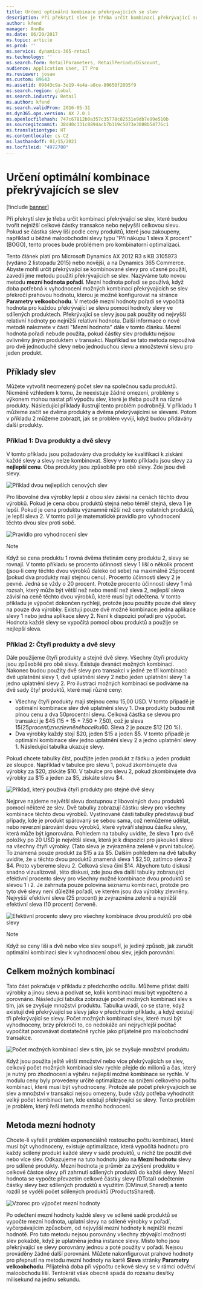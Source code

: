 ```yaml
---
title: Určení optimální kombinace překrývajících se slev
description: Při překrytí slev je třeba určit kombinaci překrývající se slev, které budou tvořit nejnižší celkové částky transakce nebo nejvyšší celkovou slevu. Pokud se částka slevy liší podle ceny produktů, které jsou zakoupeny, například u běžné maloobchodní slevy typu Při nákupu 1 sleva X procent (BOGO), tento proces bude problémem pro kombinatorní optimalizaci.
author: kfend
manager: AnnBe
ms.date: 06/20/2017
ms.topic: article
ms.prod: ''
ms.service: dynamics-365-retail
ms.technology: ''
ms.search.form: RetailParameters, RetailPeriodicDiscount,
audience: Application User, IT Pro
ms.reviewer: josaw
ms.custom: 89643
ms.assetid: 09843c9a-3e19-4e4a-a8ce-80650f2095f9
ms.search.region: global
ms.search.industry: Retail
ms.author: kfend
ms.search.validFrom: 2016-05-31
ms.dyn365.ops.version: AX 7.0.1
ms.openlocfilehash: 747c67812b0a357c35778c82531e9db7e99e510b
ms.sourcegitcommit: 38d40c331c8894acb7b119c5073e3088b54776c1
ms.translationtype: HT
ms.contentlocale: cs-CZ
ms.lasthandoff: 01/15/2021
ms.locfileid: "4972700"
---
```

# <a name="determine-the-optimal-combination-of-overlapping-discounts"></a>Určení optimální kombinace překrývajících se slev

[!include [banner](includes/banner.md)]

Při překrytí slev je třeba určit kombinaci překrývající se slev, které budou tvořit nejnižší celkové částky transakce nebo nejvyšší celkovou slevu. Pokud se částka slevy liší podle ceny produktů, které jsou zakoupeny, například u běžné maloobchodní slevy typu "Při nákupu 1 sleva X procent" (BOGO), tento proces bude problémem pro kombinatorní optimalizaci.

Tento článek platí pro Microsoft Dynamics AX 2012 R3 s KB 3105973 (vydáno 2 listopadu 2015) nebo novější, a na Dynamics 365 Commerce. Abyste mohli určit překrývající se kombinované slevy pro včasné použití, zavedli jme metodu použití překrývajících se slev. Nazýváme tuto novou metodu **mezní hodnota pořadí**. Mezní hodnota pořadí se používá, když doba potřebná k vyhodnocení možných kombinací překrývajících se slev překročí prahovou hodnotu, kterou je možné konfigurovat na stránce **Parametry velkoobchodu**. V metodě mezní hodnoty pořadí se vypočítá hodnota pro každou překrývající se slevu pomocí hodnoty slevy ve sdílených produktech. Překrývající se slevy jsou pak použity od nejvyšší relativní hodnoty po nejnižší relativní hodnotu. Další informace o nové metodě naleznete v části "Mezní hodnota" dále v tomto článku. Mezní hodnota pořadí nebude použita, pokud částky slev produktu nejsou ovlivněny jiným produktem v transakci. Například se tato metoda nepoužívá pro dvě jednoduché slevy nebo jednoduchou slevu a množstevní slevu pro jeden produkt.

## <a name="discount-examples"></a>Příklady slev

Můžete vytvořit neomezený počet slev na společnou sadu produktů. Nicméně vzhledem k tomu, že neexistuje žádné omezení, problémy s výkonem mohou nastat při výpočtu slev, které je třeba použít na různé produkty. Následující příklady ilustrují tento problém podrobněji. V příkladu 1 můžeme začít se dvěma produkty a dvěma překrývajícími se slevami. Potom v příkladu 2 můžeme zobrazit, jak se problém vyvíjí, když budou přidávány další produkty.

### <a name="example-1-two-products-and-two-discounts"></a>Příklad 1: Dva produkty a dvě slevy

V tomto příkladu jsou požadovány dva produkty ke kvalifikaci k získání každé slevy a slevy nelze kombinovat. Slevy v tomto příkladu jsou slevy za **nejlepší cenu**. Oba produkty jsou způsobilé pro obě slevy. Zde jsou dvě slevy.

![Příklad dvou nejlepších cenových slev](./media/overlapping-discount-combo-01.jpg)

Pro libovolné dva výrobky lepší z obou slev závisí na cenách těchto dvou výrobků. Pokud je cena obou produktů stejná nebo téměř stejná, sleva 1 je lepší. Pokud je cena produktu významně nižší než ceny ostatních produktů, je lepší sleva 2. V tomto poli je matematické pravidlo pro vyhodnocení těchto dvou slev proti sobě.

![Pravidlo pro vyhodnocení slev](./media/overlapping-discount-combo-02.jpg)

> [!NOTE]
> Když se cena produktu 1 rovná dvěma třetinám ceny produktu 2, slevy se rovnají. V tomto příkladu se procento účinnosti slevy 1 liší o několik procent (jsou-li ceny těchto dvou výrobků daleko od sebe) na maximálně 25procent (pokud dva produkty mají stejnou cenu). Procento účinnosti slevy 2 je pevné. Jedná se vždy o 20 procent. Protože procento účinnosti slevy 1 má rozsah, který může být větší než nebo menší než sleva 2, nejlepší sleva závisí na ceně těchto dvou výrobků, které musí být odečtena. V tomto příkladu je výpočet dokončen rychleji, protože jsou použity pouze dvě slevy na pouze dva výrobky. Existují pouze dvě možné kombinace: jedna aplikace slevy 1 nebo jedna aplikace slevy 2. Není k dispozici pořadí pro výpočet. Hodnota každé slevy se vypočítá pomocí obou produktů a použije se nejlepší sleva.

### <a name="example-2-four-products-and-two-discounts"></a>Příklad 2: Čtyři produkty a dvě slevy

Dále použijeme čtyři produkty a stejné dvě slevy. Všechny čtyři produkty jsou způsobilé pro obě slevy. Existuje dvanáct možných kombinací. Nakonec budou použity dvě slevy pro transakci v jedné ze tří kombinací: dvě uplatnění slevy 1, dvě uplatnění slevy 2 nebo jeden uplatnění slevy 1 a jedno uplatnění slevy 2. Pro ilustraci možných kombinací se podíváme na dvě sady čtyř produktů, které mají různé ceny:

- Všechny čtyři produkty mají stejnou cenu 15,00 USD. V tomto případě je optimální kombinace slev dvě uplatnění slevy 1. Dva produkty budou mít plnou cenu a dva 50procentní slevu. Celková částka se slevou pro transakci je $45 (15 + 15 + 7.50 + 7,50), což je sleva $15 (25 procent) z nezlevněného celku$60. Sleva 2 je pouze $12 (20 %).
- Dva výrobky každý stojí $20, jeden $15 a jeden $5. V tomto případě je optimální kombinace slev jedno uplatnění slevy 2 a jedno uplatnění slevy 1. Následující tabulka ukazuje slevy.

Pokud chcete tabulky číst, použijte jeden produkt z řádku a jeden produkt ze sloupce. Například v tabulce pro slevu 1, pokud zkombinujete dva výrobky za $20, získáte $10. V tabulce pro slevu 2, pokud zkombinujete dva výrobky za $15 a jeden za $5, získáte slevu $4.

![Příklad, který používá čtyři produkty pro stejné dvě slevy](./media/overlapping-discount-combo-03.jpg)

Nejprve najdeme největší slevu dostupnou z libovolných dvou produktů pomocí některé ze slev. Dvě tabulky zobrazují částku slevy pro všechny kombinace těchto dvou výrobků. Vystínované části tabulky představují buď případy, kde je produkt spárovaný se sebou sama, což nemůžeme udělat, nebo reverzní párování dvou výrobků, které vytváří stejnou částku slevy, která může být ignorována. Pohledem na tabulky uvidíte, že sleva 1 pro dvě položky po 20 USD je největší sleva, která je k dispozici pro jakoukoli slevu na všechny čtyři výrobky. (Tato sleva je zvýrazněna zeleně v první tabulce). To znamená pouze produkt za $15 a za $5. Dalším pohledem na dvě tabulky uvidíte, že u těchto dvou produktů znamená sleva 1 $2,50, zatímco sleva 2 $4. Proto vybereme slevu 2. Celková sleva činí $14. Abychom tuto diskusi snadno vizualizovali, této diskusi, zde jsou dva další tabulky zobrazující efektivní procento slevy pro všechny možné kombinace dvou produktů se slevou 1 i 2. Je zahrnuta pouze polovina seznamu kombinací, protože pro tyto dvě slevy není důležité pořadí, ve kterém jsou dva výrobky zlevněny. Nejvyšší efektivní sleva (25 procent) je zvýrazněna zeleně a nejnižší efektivní sleva (10 procent) červeně.

![Efektivní procento slevy pro všechny kombinace dvou produktů pro obě slevy](./media/overlapping-discount-combo-04.jpg)

> [!NOTE]
> Když se ceny liší a dvě nebo více slev soupeří, je jediný způsob, jak zaručit optimální kombinaci slev k vyhodnocení obou slev, jejich porovnání.

## <a name="total-possible-combinations"></a>Celkem možných kombinací

Tato část pokračuje v příkladu z předchozího oddílu. Můžeme přidat další výrobky a jinou slevu a podívat se, kolik kombinací musí být vypočteno a porovnáno. Následující tabulka zobrazuje počet možných kombinací slev s tím, jak se zvyšuje množství produktu. Tabulka uvádí, co se stane, když existují dvě překrývající se slevy jako v předchozím příkladu, a když existují tři překrývající se slevy. Počet možných kombinací slev, které musí být vyhodnoceny, brzy překročí to, co nedokáže ani nejrychlejší počítač vypočítat porovnávat dostatečně rychle jako přijatelné pro maloobchodní transakce.

![Počet možných kombinací slev s tím, jak se zvyšuje množství produktu](./media/overlapping-discount-combo-05.jpg)

Když jsou použita ještě větší množství nebo více překrývajících se slev, celkový počet možných kombinací slev rychle přejde do milionů a čas, který je nutný pro zhodnocení a výběru nejlepší možné kombinace se rychle. V modulu ceny byly provedeny určité optimalizace na snížení celkového počtu kombinací, které musí být vyhodnoceny. Protože ale počet překrývajících se slev a množství v transakci nejsou omezeny, bude vždy potřeba vyhodnotit velký počet kombinací tam, kde existují překrývající se slevy. Tento problém je problém, který řeší metoda mezního hodnocení.

## <a name="marginal-value-method"></a>Metoda mezní hodnoty

Chcete-li vyřešit problém exponenciálně rostoucího počtu kombinací, které musí být vyhodnoceny, existuje optimalizace, která vypočítá hodnotu pro každý sdílený produkt každé slevy v sadě produktů, u nichž lze použít dvě nebo více slev. Odkazujeme na tuto hodnotu jako na **Mezní hodnotu** slevy pro sdílené produkty. Mezní hodnota je průměr za zvýšení produktu v celkové částce slevy při zahrnutí sdílených produktů do každé slevy. Mezní hodnota se vypočte převzetím celkové částky slevy (DTotal) odečtením částky slevy bez sdílených produktů s využitím (DMinus\\ Shared) a tento rozdíl se vydělí počet sdílených produktů (ProductsShared).

![Vzorec pro výpočet mezní hodnoty](./media/overlapping-discount-combo-06.jpg)

Po odečtení mezní hodnoty každé slevy ve sdílené sadě produktů se vypočte mezní hodnota, uplatní slevy na sdílené výrobky v pořadí, vyčerpávajícím způsobem, od nejvyšší mezní hodnoty k nejnižší mezní hodnotě. Pro tuto metodu nejsou porovnány všechny zbývající možnosti slev pokaždé, když je uplatněna jedna instance slevy. Místo toho jsou překrývající se slevy porovnány jednou a poté použity v pořadí. Nejsou prováděny žádné další porovnání. Můžete nakonfigurovat prahové hodnoty pro přepnutí na metodu mezní hodnoty na kartě **Sleva** stránky **Parametry velkoobchodu**. Přijatelná doba při výpočtu celkové slevy se v rámci odvětví maloobchodu liší. Tentokrát však obecně spadá do rozsahu desítky milisekund na jednu sekundu.
